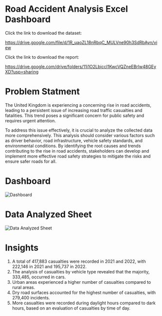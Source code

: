 # Road Accident Analysis Excel Dashboard


Click the link to download the dataset:

https://drive.google.com/file/d/1R_uaoZL18nRbqC_MULVne90h3SdRbAyn/view


Click the link to download the report:

https://drive.google.com/drive/folders/11i1O2LbiccI1KwcVQZneEBrlw48GEyXD?usp=sharing

# Problem Statment
The United Kingdom is experiencing a concerning rise in road accidents, leading to a persistent issue of increasing road traffic casualties and fatalities. This trend poses a significant concern for public safety and requires urgent attention. 

To address this issue effectively, it is crucial to analyze the collected data more comprehensively. This analysis should consider various factors such as driver behavior, road infrastructure, vehicle safety standards, and environmental conditions. By identifying the root causes and trends contributing to the rise in road accidents, stakeholders can develop and implement more effective road safety strategies to mitigate the risks and ensure safer roads for all.

# Dashboard
![Dashboard](https://github.com/Sivakumar1707/Road-Accident-Analysis---Excel-Dashboard/assets/156114789/38eaabd9-348a-41aa-8143-0391b86e1378)

# Data Analyzed Sheet
![Data Analyzed Sheet](https://github.com/Sivakumar1707/Road-Accident-Analysis---Excel-Dashboard/assets/156114789/cca8b1cb-8221-4807-bce3-cb2dfd44ca6b)

# Insights
1. A total of 417,883 casualties were recorded in 2021 and 2022, with 222,146 in 2021 and 195,737 in 2022.
2. The analysis of casualties by vehicle type revealed that the majority, 333,485, occurred in cars.
3. Urban areas experienced a higher number of casualties compared to rural areas.
4. Dry road surfaces accounted for the highest number of casualties, with 279,400 incidents.
5. More casualties were recorded during daylight hours compared to dark hours, based on an evaluation of casualties by time of day.

